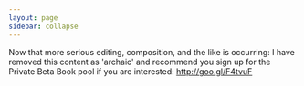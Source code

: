 ```yaml
---
layout: page
sidebar: collapse
---
```


Now that more serious editing, composition, and the like is occurring: I have removed this content as 'archaic'
and recommend you sign up for the Private Beta Book pool if you are interested: <http://goo.gl/F4tvuF>


